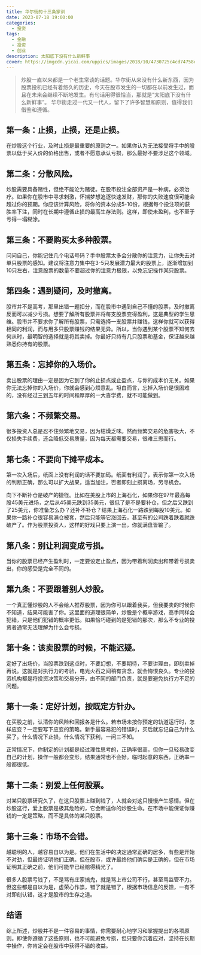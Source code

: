 ```yaml
---
title: 华尔街的十三条家训
date: 2023-07-18 19:00:00
categories:
  - 投资
tags:
  - 金融
  - 投资
  - 创业
description: 太阳底下没有什么新鲜事
cover: https://imgcdn.yicai.com/uppics/images/2018/10/4730725c4cd74758eb0b58d4db7c1bc2.jpg
---
```


> 炒股一直以来都是一个老生常谈的话题。华尔街从来没有什么新东西，因为股票投机已经有着悠久的历史，今天在股市发生的一切都在以前发生过，而且在未来会继续不断地发生。有句话用得很恰当，那就是“太阳底下没有什么新鲜事”。
华尔街走过一代又一代人，留下了许多智慧和原则，值得我们借鉴和遵循。

## 第一条：止损，止损，还是止损。

在炒股这个行业，及时止损是最重要的原则之一。如果你认为无法接受将手中的股票以低于买入价的价格出售，或者不愿意承认亏损，那么最好不要涉足这个领域。

## 第二条：分散风险。

炒股需要具备赌性，但绝不能沦为赌徒。在股市投注全部资产是一种病，必须治疗。如果你在股市中寻求刺激，怀揣梦想追逐快速发财，那你的失败速度很可能会超过你的预期。你应该计算风险，将你的资本分成5-10份，根据每个投注项的获胜率下注，同时在长期中遵循止损的最高生存法则。这样，即使未盈利，也不至于亏得一塌糊涂。

## 第三条：不要购买太多种股票。

问问自己，你能记住几个电话号码？手中股票太多会分散你的注意力，让你失去对单只股票的感知。建议将注意力集中在3-5只发展潜力最大的股票上，逐渐增加到10只左右，注意股票的数量不要超过你的注意力极限，以免忘记操作某只股票。

## 第四条：遇到疑问，及时撤离。

股市并不是高考，那里出错一题扣分，而在股市中遇到自己不懂的股票，及时撤离反而可以减少亏损。想要了解所有股票并将每支股票变得盈利，这是典型的学生思维。股市并不要求你了解所有股票，只需选择一支股票并赚钱，这样你就可以获得相同的利润，而与用多只股票赚钱的结果无异。所以，当你遇到某个股票不知何去何从时，最明智的选择就是将其卖掉。你最好只持有几只股票和基金，保证越来越熟悉你持有的股票。

## 第五条：忘掉你的入场价。

卖出股票的理由一定是因为它到了你的止损点或止盈点，与你的成本价无关。如果你无法忘掉你的入场价，你就会感到心烦意乱。坦白而言，忘掉入场价是很困难的，没有经过三到五年的时间和厚厚的一大沓学费，就不可能做到。

## 第六条：不频繁交易。

很多投资人总是忍不住频繁地交易，因为枯燥乏味。然而频繁交易的危害极大，不仅损失手续费，还会降低交易质量，因为每天都需要交易，很难三思而行。

## 第七条：不要向下摊平成本。       

第一次入场后，纸面上没有利润的话不要加码。纸面有利润了，表示你第一次入场的判断正确，那么可以扩大战果，适当加注，否者即刻止损离场，另寻机会。

向下不断补仓是破产的捷径。比如在美股上市的上海石化，如果你在97年最高每股45美元进场，之后从45美元跌到35美元，很低了是不是要补仓，但之后又跌到了25美元，你准备怎么办？还补不补仓？结果上海石化一路跌到每股10美元。如果你一路补仓很容易满仓被套，然后只能等它涨回去，甚至有的公司跌着跌着就跌破产了。作为股票投资人，这样的好戏只要上演一出，你就满盘皆输了。

## 第八条：别让利润变成亏损。

当你的股票已经产生盈利时，一定要设定止盈点，因为带着利润卖出和带着亏损卖出，你的感受是完全不同的。

## 第九条：不要跟着别人炒股。

一个真正懂炒股的人不会给人推荐股票，因为你可以跟着我买，但我要卖的时候你不知道，结果可能害了你。这里面的道理很简单，炒股是个概率游戏，高手同样会犯错，只是他们犯错的概率更低。如果恰巧碰到的是犯错的那次，那么不专业的投资者通常无法理解为什么会亏损。

## 第十条：该卖股票的时候，不能迟疑。

定好了出场价，当股票跌到这点时，不要幻想，不要期待，不要讲理由，即刻卖掉再说。这就是对执行力的考验，电光火石之间稍有贪念，就会悔恨良久。专业的投资机构都是将投资决策和交易分开，由不同的部门负责，就是要避免执行力不足的问题。

## 第十一条：定好计划，按既定方针办。

在买股之前，认清你的风险和回报各是什么。若市场未按你预定的轨道运行时，怎样应变？一定要写下应变的策略。新手最容易犯的错误时，买后就忘记自己为什么买了。什么情况下止损，什么情况下获利，一问三不知。

正常情况下，你制定的计划都是经过理性思考的，正确率很高，但你一旦轻易改变自己的计划，操作一般都会变形，结果通常也不会好。临时起意的东西，正确率一般都很低。

## 第十二条：别爱上任何股票。

对某只股票研究久了，在这只股票上赚到钱了，人就会对这只慢慢产生感情。但在炒股这行，爱上股票是极其危险的，它会断送你的炒股生命。在市场中能保证你赚钱的一定是策略，而不是具体的某只股票。

## 第十三条：市场不会错。

越聪明的人，越容易自以为是。他们在生活中的决定通常正确的居多，有些是开始不对劲，但最终证明他们正确。但在股市，或许最终他们确实是正确的，但在市场证明其正确之前，他们可能早已经赔得精光了。

很多人股票亏钱了，不是骂有庄家搞鬼，就是骂上市公司不行，甚至骂监管不力。但这些都是自以为是，虚荣心作祟，错了就是错了，根据市场信息的反馈，一有不对即刻认错，这才是股市的生存之道。

## 结语

综上所述，炒股并不是一件容易的事情，你需要耐心地学习和掌握提出的各项原则。即使你遵循了这些原则，也不可能避免亏损，但只要你沉着应对，坚持在长期中操作，你肯定会在股市中获得不错的收益。

